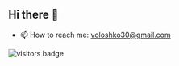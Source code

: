 ## Hi there 👋

- 📫 How to reach me: voloshko30@gmail.com
<!--
**Aliencake/Aliencake** is a ✨ _special_ ✨ repository because its `README.md` (this file) appears on your GitHub profile.

Here are some ideas to get you started:

- 🔭 I’m currently working on ...
- 🌱 I’m currently learning ...
- 👯 I’m looking to collaborate on ...
- 🤔 I’m looking for help with ...
- 💬 Ask me about ...
- 📫 How to reach me: ...
- 😄 Pronouns: ...
- ⚡ Fun fact: ...
-->

  ![visitors badge](https://visitor-badge.laobi.icu/badge?page_id=aliencake)
